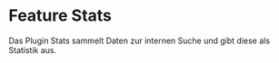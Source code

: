 # Feature Stats

Das Plugin Stats sammelt Daten zur internen Suche und gibt diese als Statistik
aus.
